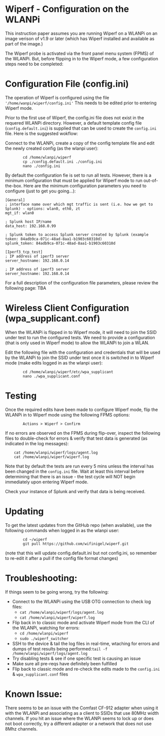 # Wiperf - Configuration on the WLANPi

This instruction paper assumes you are running Wiperf on a WLANPi on an image verison of v1.9 or later (which has Wiperf installed and available as part of the image.)

The Wiperf probe is activated via the front panel menu system (FPMS) of the WLANPi. But, before flipping in to the Wiperf mode, a few configuration steps need to be completed:

# Configuration File (config.ini)

The operation of Wiperf is configured using the file `'/home/wanpi/wiperf/config.ini'` This needs to be edited prior to entering Wiperf mode.

Prior to the first use of Wiperf, the config.ini file does not exist in the requered WLANPi directory. However, a default template config file (`config.default.ini`) is supplied that can be used to create the `config.ini` file. Here is the suggested wokflow:

Connect to the WLANPi, create a copy of the config template file and edit the newly created config (as the wlanpi user):

```
        cd /home/wlanpi/wiperf
        cp ./config.default.ini ./config.ini
        nano ./config.ini
```

By default the configuration fie is set to run all tests. However, there is a minimum configuration that must be applied for Wiperf mode to run out-of-the-box. Here are the minimum configuration parameters you need to configure (just to get you going...):

```
[General]
; interface name over which mgt traffic is sent (i.e. how we get to Splunk) - options: wlan0, eth0, zt
mgt_if: wlan0

; Splunk host IP/name
data_host: 192.168.0.99

; Splunk token to access Splunk server created by Splunk (example token: 84adb9ca-071c-48ad-8aa1-b1903c60310d)
splunk_token: 84adb9ca-071c-48ad-8aa1-b1903c60310d

[Iperf3_tcp_test]
; IP address of iperf3 server
server_hostname: 192.168.0.14

; IP address of iperf3 server
server_hostname: 192.168.0.14
```

For a full description of the configuration file parameters, please review the following page: TBA

# Wireless Client Configuration (wpa_supplicant.conf)

When the WLANPi is flipped in to Wiperf mode, it will need to join the SSID under test to run the configured tests. We need to provide a configuration (that is only used in Wiperf mode) to allow the WLANPi to join a WLAN.

Edit the following file with the configuration and credentials that will be used by the WLANPi to join the SSID under test once it is switched in to Wiperf mode (make edits logged in as the wlanpi user):

```
        cd /home/wlanpi/wiperf/etc/wpa_supplicant
        nano ./wpa_supplicant.conf
```

# Testing

Once the required edits have been made to configure Wiperf mode, flip the WLANPi in to Wiperf mode using the following FPMS options:

```
        Actions > Wiperf > Confirm
```

If no errors are observed on the FPMS during flip-over, inspect the following files to double-check for errors & verify that test data is generated (as indicated in the log messages):
```    
    cat /home/wlanpi/wiperf/logs/agent.log
    cat /home/wlanpi/wiperf/wiperf.log 
```
Note that by default the tests are run every 5 mins unless the interval has been changed in the `config.ini` file. Wait at least this interval before determining that there is an issue - the test cycle will NOT begin immediately upon entering Wiperf mode.

Check your instance of Splunk and verify that data is being received.

# Updating

To get the latest updates from the GitHub repo (when available), use the following commands when logged in as the wlanpi user:

```
        cd ~/wiperf
        git pull https://github.com/wifinigel/wiperf.git
```

(note that this will update config.default.ini but not config.ini, so remember to re-edit it after a pull if the config file format changes)

# Troubleshooting:

If things seem to be going wrong, try the following:

- Connect to the WLANPi using the USB OTG connection to check log files: 
    - `cat /home/wlanpi/wiperf/logs/agent.log`
    - `cat /home/wlanpi/wiperf/wiperf.log`
- Flip back in to classic mode and activate Wiperf mode from the CLI of the WLANPi, watching for errors:
    - `cd /home/wlanpi/wiperf`
    - `sudo ./wiperf_switcher`
- SSH to the device & tail the log files in real-time, wtaching for errors and dumps of test results being performed:`tail -f /home/wlanpi/wiperf/logs/agent.log`
- Try disabling tests & see if one specific test is causing an issue
- Make sure all pre-reqs have definitely been fulfilled
- Flip back to classic mode and re-check the edits made to the `config.ini` & `wpa_supplicant.conf` files

# Known Issue:

There seems to be an issue with the Comfast CF-912 adapter when using it with the WLANPi and associating as a client to SSIDs that use 80MHz width channels. If you hit an issue where the WLANPi seems to lock up or does not boot correctly, try a different adapter or a network that does not use 8Mhz channels.
  